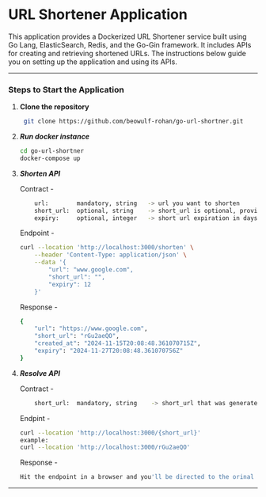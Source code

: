 # URL Shortener Application

This application provides a Dockerized URL Shortener service built using Go Lang, ElasticSearch, Redis, and the Go-Gin framework. 
It includes APIs for creating and retrieving shortened URLs. The instructions below guide you on setting up the application and using its APIs.

---

### Steps to Start the Application

1. **Clone the repository**
   ```bash
    git clone https://github.com/beowulf-rohan/go-url-shortner.git
   ```

2. ***Run docker instance***
    ```bash
    cd go-url-shortner
    docker-compose up
   ```

3. ***Shorten API***
    
    Contract -
    ```bash
        url:        mandatory, string   -> url you want to shorten
        short_url:  optional, string    -> short_url is optional, provide a custom short_url if needed
        expiry:     optional, integer   -> short url expiration in days
    ```
    
    Endpoint - 
    ```bash
    curl --location 'http://localhost:3000/shorten' \
        --header 'Content-Type: application/json' \
        --data '{
            "url": "www.google.com",
            "short_url": "",
            "expiry": 12
        }'
    ```

    Response - 
    ```bash
    {
        "url": "https://www.google.com",
        "short_url": "rGu2aeQO",
        "created_at": "2024-11-15T20:08:48.361070715Z",
        "expiry": "2024-11-27T20:08:48.361070756Z"
    }
    ```

4. ***Resolve API***

     Contract -
    ```bash
        short_url:  mandatory, string    -> short_url that was generated using shorten api
    ```

    Endpint - 
    ```bash
    curl --location 'http://localhost:3000/{short_url}'
    example:
    curl --location 'http://localhost:3000/rGu2aeQO'
    
    ```

    Response - 
    ```bash
    Hit the endpoint in a browser and you'll be directed to the orinal url.
    ```

---

